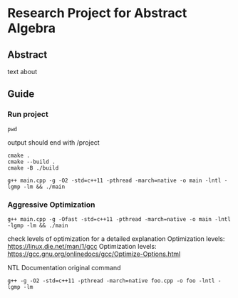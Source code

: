 # Research Project for Abstract Algebra
## Abstract
text about
## Guide
### Run project

	pwd
output should end with /project

	cmake .
	cmake --build .
	cmake -B ./build

	g++ main.cpp -g -O2 -std=c++11 -pthread -march=native -o main -lntl -lgmp -lm && ./main

### Aggressive Optimization

	g++ main.cpp -g -Ofast -std=c++11 -pthread -march=native -o main -lntl -lgmp -lm && ./main

check levels of optimization for a detailed explanation
Optimization levels: https://linux.die.net/man/1/gcc
Optimization levels: https://gcc.gnu.org/onlinedocs/gcc/Optimize-Options.html

NTL Documentation original command

	g++ -g -O2 -std=c++11 -pthread -march=native foo.cpp -o foo -lntl -lgmp -lm

